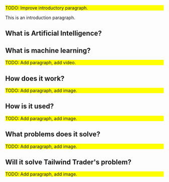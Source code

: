 <div style="background:yellow;">TODO: Improve introductory paragraph.</div>

This is an introduction paragraph.

## What is Artificial Intelligence?





## What is machine learning?

<div style="background:yellow;">TODO: Add paragraph, add video.</div>

## How does it work?

<div style="background:yellow;">TODO: Add paragraph, add image.</div>

## How is it used?

<div style="background:yellow;">TODO: Add paragraph, add image.</div>

## What problems does it solve?

<div style="background:yellow;">TODO: Add paragraph, add image.</div>

## Will it solve Tailwind Trader's problem?

<div style="background:yellow;">TODO: Add paragraph, add image.</div>
